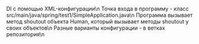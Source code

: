 DI с помощью XML-конфигурации\n
Точка входа в программу - класс src/main/java/spring/test1/SimpleApplication.java\n
Программа вызывает метод shoutout объекта Human, который вызывает методы shoutout у своих объектов\n
Разные варианты конфигурации - в ветках репозитория\n

